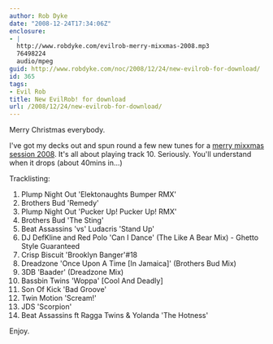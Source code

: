 ```yaml
---
author: Rob Dyke
date: "2008-12-24T17:34:06Z"
enclosure:
- |
  http://www.robdyke.com/evilrob-merry-mixxmas-2008.mp3
  76498224
  audio/mpeg
guid: http://www.robdyke.com/noc/2008/12/24/new-evilrob-for-download/
id: 365
tags:
- Evil Rob
title: New EvilRob! for download
url: /2008/12/24/new-evilrob-for-download/
---
```

Merry Christmas everybody.

I've got my decks out and spun round a few new tunes for a [merry mixxmas session 2008](http://www.robdyke.com/evilrob-merry-mixxmas-2008.mp3 "EvilRob MP3 Download"). It's all about playing track 10. Seriously. You'll understand when it drops (about 40mins in...)

Tracklisting:

  1. Plump Night Out 'Elektonaughts Bumper RMX'
  2. Brothers Bud 'Remedy'
  3. Plump Night Out 'Pucker Up! Pucker Up! RMX'
  4. Brothers Bud 'The Sting'
  5. Beat Assassins 'vs' Ludacris 'Stand Up'
  6. DJ DefKline and Red Polo 'Can I Dance' (The Like A Bear Mix) - Ghetto Style Guaranteed
  7. Crisp Biscuit 'Brooklyn Banger'#18
  8. Dreadzone 'Once Upon A Time [In Jamaica]' (Brothers Bud Mix)
  9. 3DB 'Baader' (Dreadzone Mix)
 10. Bassbin Twins 'Woppa' [Cool And Deadly]
 11. Son Of Kick 'Bad Groove'
 12. Twin Motion 'Scream!'
 13. JDS 'Scorpion'
 14. Beat Assassins ft Ragga Twins & Yolanda 'The Hotness'

Enjoy.